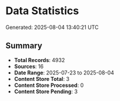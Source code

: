 # Data Statistics

Generated: 2025-08-04 13:40:21 UTC

## Summary

- **Total Records**: 4932
- **Sources**: 16
- **Date Range**: 2025-07-23 to 2025-08-04
- **Content Store Total**: 3
- **Content Store Processed**: 0
- **Content Store Pending**: 3
